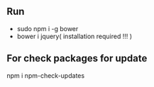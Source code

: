 ## Run

* sudo npm i -g bower
* bower i jquery( installation required !!! )




##  For check packages for update 

npm i npm-check-updates



